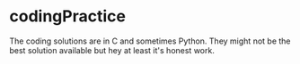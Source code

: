 # codingPractice
The coding solutions are in C and sometimes Python. They might not be the best solution available but hey at least it's honest work.
